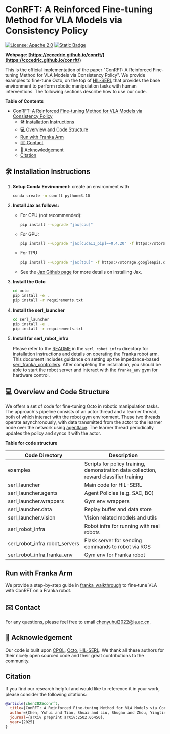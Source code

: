 # ConRFT: A Reinforced Fine-tuning Method for VLA Models via Consistency Policy

[![License: Apache 2.0](https://img.shields.io/badge/License-Apache%202.0-blue.svg)](https://opensource.org/licenses/Apache-2.0)
[![Static Badge](https://img.shields.io/badge/Project-Page-a)](https://cccedric.github.io/conrft/)

**Webpage: [https://cccedric.github.io/conrft/](https://cccedric.github.io/conrft/)**

This is the official implementation of the paper "ConRFT: A Reinforced Fine-tuning Method for VLA Models via Consistency Policy". We provide examples to fine-tune Octo, on the top of [HIL-SERL](https://github.com/rail-berkeley/hil-serl) that provides the base environment to perform robotic manipulation tasks with human interventions. The following sections describe how to use our code. 


**Table of Contents**
- [ConRFT: A Reinforced Fine-tuning Method for VLA Models via Consistency Policy](#conrft-a-reinforced-fine-tuning-method-for-vla-models-via-consistency-policy)
  - [🛠️ Installation Instructions](#️-installation-instructions)
  - [💻 Overview and Code Structure](#-overview-and-code-structure)
  - [Run with Franka Arm](#run-with-franka-arm)
  - [✉️ Contact](#️-contact)
  - [🙏 Acknowledgement](#-acknowledgement)
  - [Citation](#citation)

## 🛠️ Installation Instructions
1. **Setup Conda Environment:**
    create an environment with
    ```bash
    conda create -n conrft python=3.10
    ```

2. **Install Jax as follows:**
    - For CPU (not recommended):
        ```bash
        pip install --upgrade "jax[cpu]"
        ```

    - For GPU:
        ```bash
        pip install --upgrade "jax[cuda11_pip]==0.4.20" -f https://storage.googleapis.com/jax-releases/jax_cuda_releases.html
        ```

    - For TPU
        ```bash
        pip install --upgrade "jax[tpu]" -f https://storage.googleapis.com/jax-releases/libtpu_releases.html
        ```
    - See the [Jax Github page](https://github.com/google/jax) for more details on installing Jax.

3. **Install the Octo**
    ```bash
    cd octo
    pip install -e .
    pip install -r requirements.txt
    ```

4. **Install the serl_launcher**
    ```bash
    cd serl_launcher
    pip install -e .
    pip install -r requirements.txt
    ```

5. **Install for serl_robot_infra** 
   
   Please refer to the [README](./serl_robot_infra/README.md) in the `serl_robot_infra` directory for installation instructions and details on operating the Franka robot arm. This document includes guidance on setting up the impedance-based [serl_franka_controllers](https://github.com/rail-berkeley/serl_franka_controllers). After completing the installation, you should be able to start the robot server and interact with the `franka_env` gym for hardware control.


## 💻 Overview and Code Structure

We offers a set of code for fine-tuning Octo in robotic manipulation tasks. The approach's pipeline consists of an actor thread and a learner thread, both of which interact with the robot gym environment. These two threads operate asynchronously, with data transmitted from the actor to the learner node over the network using [agentlace](https://github.com/youliangtan/agentlace). The learner thread periodically updates the policy and syncs it with the actor. 

**Table for code structure**

| Code Directory | Description |
| --- | --- |
| examples | Scripts for policy training, demonstration data collection, reward classifier training |
| serl_launcher | Main code for HIL-SERL |
| serl_launcher.agents | Agent Policies (e.g. SAC, BC) |
| serl_launcher.wrappers | Gym env wrappers |
| serl_launcher.data | Replay buffer and data store |
| serl_launcher.vision | Vision related models and utils |
| serl_robot_infra | Robot infra for running with real robots |
| serl_robot_infra.robot_servers | Flask server for sending commands to robot via ROS |
| serl_robot_infra.franka_env | Gym env for Franka robot |

## Run with Franka Arm

We provide a step-by-step guide in [franka_walkthrough](/docs/franka_walkthrough.md) to fine-tune VLA with ConRFT on a Franka robot.

## ✉️ Contact
For any questions, please feel free to email [chenyuhui2022@ia.ac.cn](mailto:chenyuhui2022@ia.ac.cn).

## 🙏 Acknowledgement
Our code is built upon [CPQL](https://github.com/cccedric/cpql/), [Octo](https://github.com/octo-models/octo), [HIL-SERL](https://github.com/rail-berkeley/hil-serl). We thank all these authors for their nicely open sourced code and their great contributions to the community.

## Citation

If you find our research helpful and would like to reference it in your work, please consider the following citations:

```bibtex
@article{chen2025conrft,
  title={ConRFT: A Reinforced Fine-tuning Method for VLA Models via Consistency Policy},
  author={Chen, Yuhui and Tian, Shuai and Liu, Shugao and Zhou, Yingting and Li, Haoran and Zhao, Dongbin},
  journal={arXiv preprint arXiv:2502.05450},
  year={2025}
}
```
